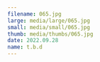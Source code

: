 ```yaml
---
filename: 065.jpg
large: media/large/065.jpg
small: media/small/065.jpg
thumb: media/thumbs/065.jpg
date: 2022.09.28
name: t.b.d
---
```

